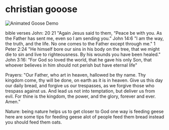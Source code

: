 # christian gooose


![Animated Goose Demo](assets/demo.gif)

bible verses John: 20 21 "Again Jesus said to them, “Peace be with you. As the Father has sent me, even so I am sending you.” John 14:6 "I am the way, the truth, and the life. No one comes to the Father except through me." 1 Peter 2:24 "He himself bore our sins in his body on the tree, that we might die to sin and live to righteousness. By his wounds you have been healed." John 3:16: "For God so loved the world, that he gave his only Son, that whoever believes in him should not perish but have eternal life" 

Prayers: "Our Father, who art in heaven, hallowed be thy name. Thy kingdom come, thy will be done, on earth as it is in heaven. Give us this day our daily bread, and forgive us our trespasses, as we forgive those who trespass against us. And lead us not into temptation, but deliver us from evil. For thine is the kingdom, the power, and the glory, forever and ever. Amen." 

Nature: being nature helps us to get closer to God one way is feeding geese here are some tips for feeding geese alot of people feed them bread instead you should feed them oats.
